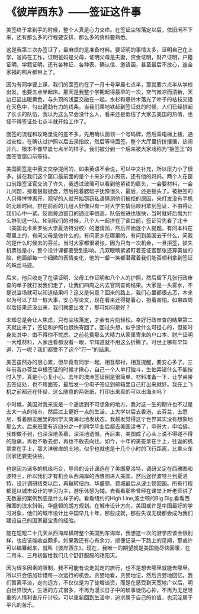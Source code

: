 # 《彼岸西东》——签证这件事


美签终于拿到手的时候，整个人真是心力交瘁。在签证尘埃落定以后，依旧闲不下来，还有那么多的行程要安排，那么多的资料要熟悉。

这是我第三次办签证了，最麻烦的是准备材料。要证明的事情太多，证明自己在上学，爸妈在工作，证明爸妈是父母，证明父母是夫妻，资金证明，财产证明，户籍证明，学籍证明，还有各种证、各种表、确认信、邀请函，甚至最后不放心，连全家福的照片都带上了。

因为有同学要上课，我们的面签约在了一月十号早晨七点半，那就要六点半从学校出发，也要五点半起床。那天是我整个学期起得最早的一次，空气微凉而清新，天边已显出暖黄色，与头顶的浅蓝交融在一起。水杉和悬铃木落光了叶子的枯枝交错在天色中，勾出遒劲有力的线条。当我们乘地铁赶到签证处的时候，人们已经排起了长长的队伍，我以为这么早会没什么人，看来还是低估了大家去美国的热情，也怪不得签证处七点半就开始工作了。

面签的流程和攻略里说的差不多，先用确认函领一个号码牌，然后乘电梯上楼，通过安检，在确认过护照以后去录指纹，然后等待面签。整个大厅里挤挤攘攘，热闹非凡，根本不像早晨七点半的样子。我们被分到一个后来被大家戏称为“拒签王”的面签官窗口前等待。

美国面签是中英文交杂提问的，如果英语不会说，可以中文补充，所以压力小了很多。排在我们这个窗口最前面的是个十来岁的小男孩，还有他的妈妈。两个人在窗口前跟签证官交流了许久，我透过玻璃可以看到他紧锁的眉头，一会要材料，一会儿问题，接着狠敲键盘，然后拖着腮帮子犹豫很久，最后，还是摇头了。被拒签的人只得悻悻离开，观望的人就开始窃窃私语猜测他们被拒的原因，来打发没有手机的无聊时间。排在前面的几组人好像只有一对大学生情侣顺利拿到签证，不由得让我们心中一紧。反而旁边窗口的通过率很高，队伍推进也很快，当时就好后悔为什么排到这一队。轮到我们的时候，八个人一起挤在了窗口前，签证官先看了北卡（美国北卡莱罗纳大学夏洛特分校）的邀请函，然后开始逐个人提题，有问本科在哪里上的，有问父母是做什么的，有问家乡在哪里的，有问到美国去干什么，问我的是什么时候去的芬兰。当时大家都很紧张，因为只有一次机会，一旦拒签，损失机票钱是小，整个设计课都要受到影响。几双眼睛紧紧盯着签证官那张还算英俊的脸，他面部每一个细微的表情变化，他的一颦一笑都潜藏着我们能否顺利拿到签证的蛛丝马迹。

后来，他只收走了在读证明、父母工作证明和八个人的护照，然后留下几张行政审查的单子就打发我们走了，让我们四周之内去官网查询结果。大家是一头雾水，不是说当场就可以知道结果吗？这又是何意？回来的路上，我们心里都很忐忑，本来以为可以了却一桩大事，安心写论文，现在看来还得提着心，担着害怕。如果四周以后结果还没出来，我们就要出发了，那可如何是好？

未知总是会让人焦虑，只有尘埃落定，才会有片刻轻松。幸好行政审查的结果第二天就出来了，签证和护照也很快寄回了。回过头想，似乎没什么可担心的，但彼时身处其中，由不得你不忧虑。之前花费那么大精力从家里寄来的户口本、财产证明一大堆材料，人家连看都没看一眼，早知道就不用这么折腾了。可世上哪有早知道，万一呢？我们都受不了这个“万一”的结果。

美签虽然办的很心累，但毕竟有同学一起，相互帮衬，相互提醒，要安心多了。三年前我办芬兰申根签证的时候才揪心，自己一个人单打独斗，生怕弄错什么不能按时入学，真是小心复小心。去年的澳洲签证倒是很简单，材料准备一下，让学弟带去签证处，也不用面签，最后发一份电子签证到邮箱里自己打出来就好。我在上飞机之前都还在怀疑，这么随意的两张纸，打印出来真的可以出海关吗？

小时候，美国对我来说是一个遥远到不可想象的地方。我对这一生的期许也不过是去大一点的城市，然后过上更好一点的生活。上大学以后去香港，去芬兰，去悉尼，看着朋友圈里的同学天南海北地发状态，我越发觉得这个世界其实没有想象地那么大。后来班里有近四分之一的同学毕业后都去美国读书了，申哥大，申哈佛，我却做不到，也深深地羡慕，深深地遗憾。再后来，美国成了心头上说不得碰不得的隐痛，再也不敢去想，再也不敢去向往。如今，十年的美签拿在手上，往返的机票拿在手上，那大洋彼岸的土地，似乎也就也是十几个小时的飞行距离，比乘火车回家还要更快些。

也是因为诸多的机缘巧合，导师的设计课选在了美国夏洛特，调研又定在西雅图和波特兰，所以我们才有机会从西海岸的西雅图进入美国，然后途径波特兰到夏洛特，设计调研结束以后，再辗转纽约、华盛顿、费城最后从波士顿回国。所有行程都是以城市设计的学习为主，游乐休憩为辅，去看看那些曾经在课堂上听老师讲了无数遍的案例到底是什么样子的。看看纽约的High Line,波士顿的Big Dig,看看西雅图的滨水斜街，华盛顿的朗方规划。在城市设计方向，美国或许是中国最好的学习对象，他们的城市设计比中国早几十年，那些成就，那些失误无疑都会成为我们建设自己的国家最宝贵的经验。

能在短短二十几天从西海岸横跨整个美国到东海岸，我想这一次的游学应该会很别样，也应该能收益颇多。如果我还有心有余力，顺便记录一下路上的见闻，那或许可以编纂起来，就叫《彼岸西东》。现在，我唯一的期望就是美国能尽快回暖，在二月末、三月初留给我们几个舒舒服服的艳阳天。

因为很多因素的限制，我不可能有说走就走的旅行，也不是想去哪里就能去哪里。所以只会倍加珍惜每一次远行的机会。贪婪地看，贪婪地记，然后贪婪地回忆。我们暂离平淡，走向远方，不仅仅是为了徒增谈资，而是在感受到天宽地广以后，明白世界很大，生活的方式很多，不再为漫长日子中的琐事徒伤心神，不再为无足轻重的人情利害斤斤计较。可以重新回到生活中，追求属于自己的价值，也沉淀属于平凡的苦乐。

